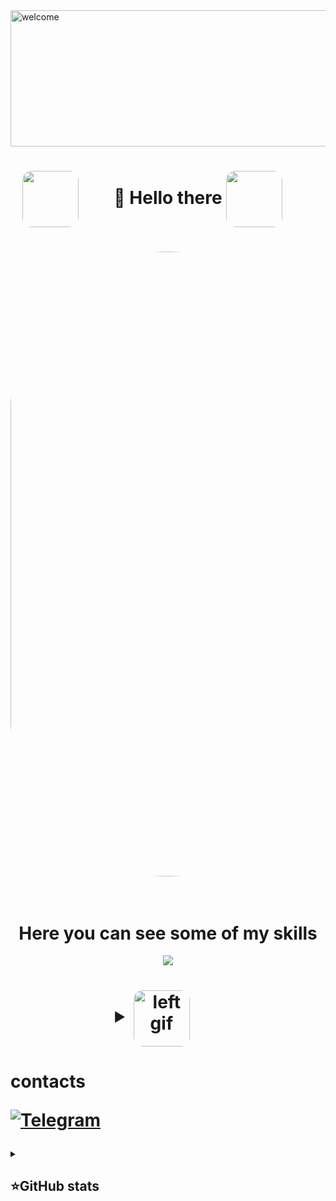 <img width="1797" height="218" alt="welcome" src="https://github.com/user-attachments/assets/e0b04151-5bda-4820-8a78-6c5cabebe653" />


<h1 align="center">
    <img src="https://github.com/user-attachments/assets/e153f02e-51c8-477b-8013-b1dbcc5fc9b8" style="display: inline-block; margin-right: 50px; vertical-align: middle; width: 90px; border-radius: 15px;" />
        👋 Hello there
         <img src="https://github.com/user-attachments/assets/e153f02e-51c8-477b-8013-b1dbcc5fc9b8" style="display: inline-block; margin-right: 50px; vertical-align: middle; width: 90px; border-radius: 15px;" />
</h1>


<h1 align="center">
    <img src="https://github.com/user-attachments/assets/46d7e9e5-336f-4cc3-9fde-c18c8035d57f8" style="display: inline-block; margin-right: 500px; vertical-align: middle; width: 1000px; border-radius: 500px;" />
</h1>

<h1 align="center">
    <br>
    Here you can see some of my skills 
    </span>
</h1>


<p align="center">
  <a href="https://skillicons.dev">
    <img src="https://skillicons.dev/icons?i=git,c,py,cpp,vscode,cmake,github,linux,stackoverflow," />
  </a>
</p>



</h1>
<h1 align="center">
    <details>
        <summary><img src="https://github.com/user-attachments/assets/fab9acbb-e9c3-4e6c-9f1d-a033e8ee5299" alt="left gif" style="display: inline-block; margin-right: 50px; vertical-align: middle; width: 90px; border-radius: 15px;" /></summary>
        (something in the process of being studied)
    </details>
    </span>
</h1>


<h1 align="left">
    contacts
    
[![Telegram](https://img.shields.io/badge/-Telegram-2CA5E0?style=flat&logo=telegram&logoColor=white)](https://tlgg.ru/unmakame)    
    </span>
</h1>







<details align="left">
  <summary><h2><b>⭐GitHub stats</b></h2></summary>
  <p>
   <img src="https://github-readme-stats.vercel.app/api/top-langs/?username=unmakame&theme=dracula&layout=compact&hide_border=true&bg_color=00000000" />
   <br>
   <img src="https://github-readme-stats.vercel.app/api?username=unmakame&count_private=true&show_icons=true&theme=dracula&hide_border=true&bg_color=00000000" />
  </p>
</details>


















 
